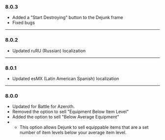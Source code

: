 ### 8.0.3
* Added a "Start Destroying" button to the Dejunk frame
* Fixed bugs

*****

### 8.0.2
* Updated ruRU (Russian) localization

*****

### 8.0.1
* Updated esMX (Latin American Spanish) localization

*****

### 8.0.0
* Updated for Battle for Azeroth.
* Removed the option to sell "Equipment Below Item Level"
* Added the option to sell "Below Average Equipment"
* * This option allows Dejunk to sell equippable items that are a set number of item levels below your average item level.

